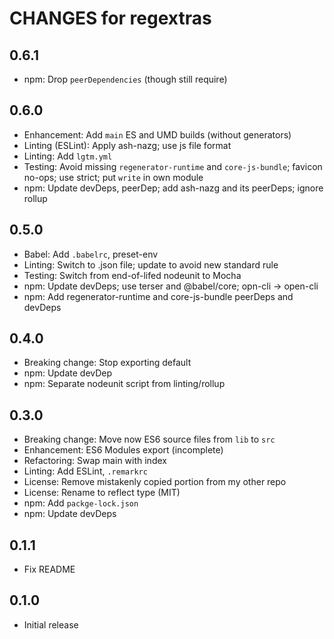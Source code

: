# CHANGES for regextras

## 0.6.1

- npm: Drop `peerDependencies` (though still require)

## 0.6.0

- Enhancement: Add `main` ES and UMD builds (without generators)
- Linting (ESLint): Apply ash-nazg; use js file format
- Linting: Add `lgtm.yml`
- Testing: Avoid missing `regenerator-runtime` and `core-js-bundle`;
    favicon no-ops; use strict; put `write` in own module
- npm: Update devDeps, peerDep; add ash-nazg and its peerDeps; ignore rollup

## 0.5.0

- Babel: Add `.babelrc`, preset-env
- Linting: Switch to .json file; update to avoid new standard rule
- Testing: Switch from end-of-lifed nodeunit to Mocha
- npm: Update devDeps; use terser and @babel/core; opn-cli -> open-cli
- npm: Add regenerator-runtime and core-js-bundle peerDeps and devDeps

## 0.4.0

- Breaking change: Stop exporting default
- npm: Update devDep
- npm: Separate nodeunit script from linting/rollup

## 0.3.0

- Breaking change: Move now ES6 source files from `lib` to `src`
- Enhancement: ES6 Modules export (incomplete)
- Refactoring: Swap main with index
- Linting: Add ESLint, `.remarkrc`
- License: Remove mistakenly copied portion from my other repo
- License: Rename to reflect type (MIT)
- npm: Add `packge-lock.json`
- npm: Update devDeps

## 0.1.1

- Fix README

## 0.1.0

- Initial release
